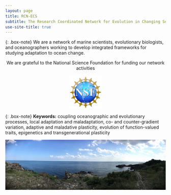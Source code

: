 ```yaml
---
layout: page
title: RCN-ECS
subtitle: The Research Coordinated Network for Evolution in Changing Seas
use-site-title: true
---
```

 
{: .box-note}
We are a network of marine scientists, evolutionary biologists, and oceanographers working to develop integrated frameworks for studying adaptation to ocean change.

<p align="center">
 We are grateful to the National Science Foundation for funding our network activities
 <br><br>
  <img src="/img/Nsf-logo.png" style="width:100px;height:100px;">
</p>

{: .box-note}
**Keywords:** coupling oceanographic and evolutionary processes, local adaptation and maladaptation, co- and counter-gradient variation, adaptive and maladative plasticity, evolution of function-valued traits, epigenetics and transgenerational plasticity

<p lign="center">
  <img src="/img/ocean_sm.jpg">
</p>
